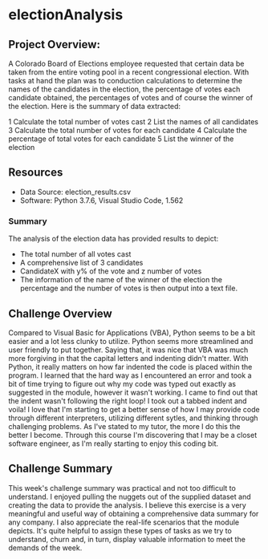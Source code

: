 # electionAnalysis
## Project Overview:
A Colorado Board of Elections employee requested that certain data be taken from the entire voting pool in a recent congressional election.  With tasks at hand the plan was to conduction calculations to determine the names of the candidates in the election, the percentage of votes each candidate obtained, the percentages of votes and of course the winner of the election.  Here is the summary of data extracted:

1 Calculate the total number of votes cast
2 List the names of all candidates
3 Calculate the total number of votes for each candidate
4 Calculate the percentage of total votes for each candidate
5 List the winner of the election

## Resources 
- Data Source: election_results.csv
- Software: Python 3.7.6, Visual Studio Code, 1.562

### Summary
The analysis of the election data has provided results to depict:
 - The total number of all votes cast
 - A comprehensive list of 3 candidates
 - CandidateX with y% of the vote and z number of votes
 - The information of the name of the winner of the election the percentage and the number of votes is then output into a text file.

## Challenge Overview

Compared to Visual Basic for Applications (VBA), Python seems to be a bit easier and a lot less clunky to utilize.  Python seems more streamlined and user friendly to put together.  Saying that, it was nice that VBA was much more forgiving in that the capital letters and indenting didn't matter.  With Python, it really matters on how far indented the code is placed within the program.  I learned that the hard way as I encountered an error and took a bit of time trying to figure out why my code was typed out exactly as suggested in the module, however it wasn't working.  I came to find out that the indent wasn't following the right loop!  I took out a tabbed indent and voila!  I love that I'm starting to get a better sense of how I may provide code through different interpreters, utilizing different sytles, and thinking through challenging problems.  As I've stated to my tutor, the more I do this the better I become.  Through this course I'm discovering that I may be a closet software engineer, as I'm really starting to enjoy this coding bit.

## Challenge Summary

This week's challenge summary was practical and not too difficult to understand.  I enjoyed pulling the nuggets out of the supplied dataset and creating the data to provide the analysis.  I believe this exercise is a very meaningful and useful way of obtaining a comprehensive data summary for any company.  I also appreciate the real-life scenarios that the module depicts.  It's quite helpful to assign these types of tasks as we try to understand, churn and, in turn, display valuable information to meet the demands of the week.

